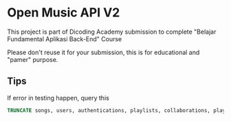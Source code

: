 # Open Music API V2

This project is part of Dicoding Academy submission to complete "Belajar Fundamental Aplikasi Back-End" Course

Please don't reuse it for your submission, this is for educational and "pamer" purpose.

## Tips

If error in testing happen, query this

```sql
TRUNCATE songs, users, authentications, playlists, collaborations, playlistsongs;
```
